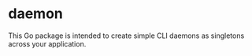# daemon

This Go package is intended to create simple CLI daemons as singletons across your application.
